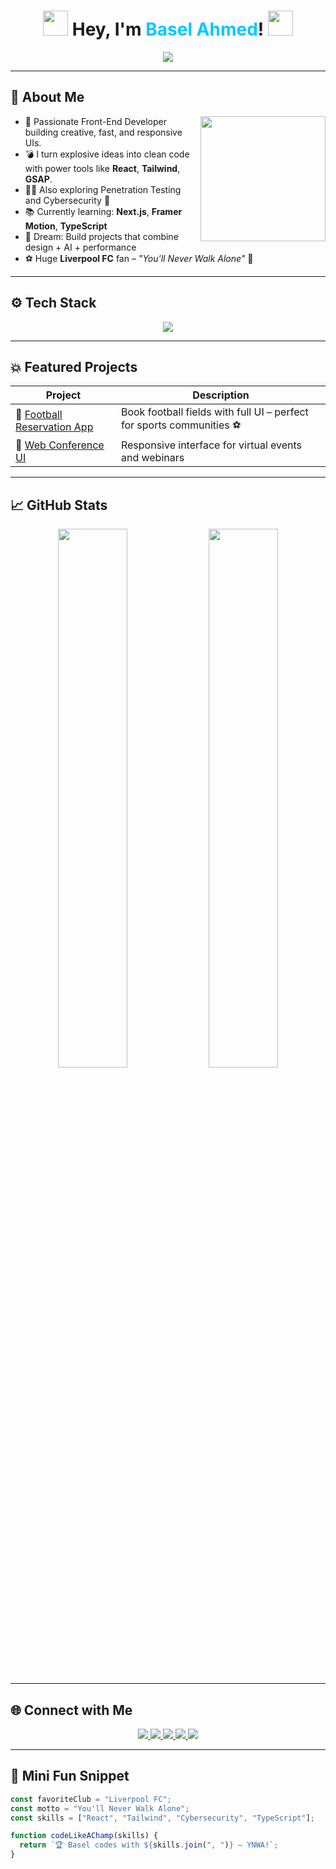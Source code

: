<!-- 🚀 Basel Ahmed | You'll Never Code Alone -->

<h1 align="center">
  <img src="https://media.giphy.com/media/hvRJCLFzcasrR4ia7z/giphy.gif" width="40"/>
  Hey, I'm <span style="color:#00c8ff;">Basel Ahmed</span>!  
  <img src="https://media.giphy.com/media/3o7TKtnuHOHHUjR38Y/giphy.gif" width="40"/>
</h1>

<p align="center">
  <img src="https://readme-typing-svg.demolab.com?font=Fira+Code&size=22&pause=1000&color=FF0000&center=true&vCenter=true&width=700&lines=You'll+Never+Code+Alone+⚽;Front-End+Dev+%2B+LFC+Fan+%2B+Cybersecurity+Nerd;Explosive+Ideas+Into+Code+%F0%9F%92%A5;React.+Tailwind.+TypeScript.+Git.+Goals!" />
</p>

---

## 🚀 About Me

<img align="right" src="https://media.giphy.com/media/L8K62iTDkzGX6/giphy.gif" width="200"/>

- 🎯 Passionate Front-End Developer building creative, fast, and responsive UIs.
- 💣 I turn explosive ideas into clean code with power tools like **React**, **Tailwind**, **GSAP**.
- 🕵️‍♂️ Also exploring Penetration Testing and Cybersecurity 🔐
- 📚 Currently learning: **Next.js**, **Framer Motion**, **TypeScript**
- 🧠 Dream: Build projects that combine design + AI + performance
- ⚽ Huge **Liverpool FC** fan – *"You'll Never Walk Alone"* 🔴

---

## ⚙️ Tech Stack

<p align="center">
  <img src="https://skillicons.dev/icons?i=html,css,js,ts,react,nextjs,vue,tailwind,bootstrap,figma,git,github,vscode,nodejs,express,mongodb,python,django,flask" />
</p>

---

## 💥 Featured Projects

| Project | Description |
|--------|-------------|
| 🔗 [Football Reservation App](https://github.com/Basel-Ahmed-TECH/football-reservation-app) | Book football fields with full UI – perfect for sports communities ⚽ |
| 🔗 [Web Conference UI](https://github.com/Basel-Ahmed-TECH/web-conference-ui) | Responsive interface for virtual events and webinars |

---

## 📈 GitHub Stats

<p align="center">
  <img src="https://github-readme-stats.vercel.app/api?username=Basel-Ahmed-TECH&show_icons=true&theme=tokyonight&hide_border=true" width="47%"/>
  <img src="https://github-readme-streak-stats.herokuapp.com?user=Basel-Ahmed-TECH&theme=tokyonight&hide_border=true" width="47%"/>
</p>

---

## 🌐 Connect with Me

<p align="center">
  <a href="https://linkedin.com/in/basel-ahmed-tech" target="_blank">
    <img src="https://img.shields.io/badge/LinkedIn-Basel_Ahmed-0077B5?style=for-the-badge&logo=linkedin&logoColor=white"/>
  </a>
  <a href="mailto:basel.tech.dev.cs@gmail.com">
    <img src="https://img.shields.io/badge/Gmail-Tech.Dev.CS-EA4335?style=for-the-badge&logo=gmail&logoColor=white"/>
  </a>
  <a href="mailto:basel.ahmed.vs2000@gmail.com">
    <img src="https://img.shields.io/badge/Gmail-VS2000-EA4335?style=for-the-badge&logo=gmail&logoColor=white"/>
  </a>
  <a href="mailto:basel.ahmed.cs@gmail.com">
    <img src="https://img.shields.io/badge/Gmail-CS.Egypt-EA4335?style=for-the-badge&logo=gmail&logoColor=white"/>
  </a>
  <a href="#">
    <img src="https://img.shields.io/badge/Liverpool_FC-Fan-EA1E1E?style=for-the-badge&logo=premier-league&logoColor=white"/>
  </a>
</p>

---

## 🧠 Mini Fun Snippet

```js
const favoriteClub = "Liverpool FC";
const motto = "You'll Never Walk Alone";
const skills = ["React", "Tailwind", "Cybersecurity", "TypeScript"];

function codeLikeAChamp(skills) {
  return `🏆 Basel codes with ${skills.join(", ")} — YNWA!`;
}
